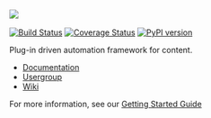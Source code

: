 ### ![][logo]

[![Build Status][travis]][travis_repo]
[![Coverage Status][cover]][cover_repo]
[![PyPI version][pypi]][pypi_repo]

Plug-in driven automation framework for content.

- [Documentation][web]
- [Usergroup][usergroup]
- [Wiki][wiki]

For more information, see our [Getting Started Guide][web]


[web]: http://pyblish.com
[usergroup]: https://groups.google.com/forum/#!forum/pyblish
[wiki]: https://github.com/abstractfactory/pyblish/wiki

[travis]: https://travis-ci.org/abstractfactory/pyblish.svg?branch=master
[travis_repo]: https://travis-ci.org/abstractfactory/pyblish
[cover]: https://coveralls.io/repos/abstractfactory/pyblish/badge.png?branch=master
[cover_repo]: https://coveralls.io/r/abstractfactory/pyblish?branch=master
[pypi]: https://badge.fury.io/py/pyblish.svg
[pypi_repo]: http://badge.fury.io/py/pyblish
[logo]: https://github.com/abstractfactory/pyblish/wiki/images/logo-long.png
